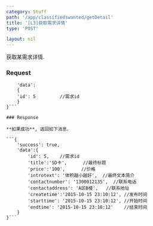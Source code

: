 ```yaml
---
category: Stuff
path: '/app/classifiedswanted/getDetail'
title: '[L3]获取需求详情'
type: 'POST'

layout: nil
---
```


获取某需求详情.

### Request


```{
    'data':
	{
	'id': 5			//需求id
  	}
}```

### Response

**如果成功**, 返回如下消息．

```{
    'success': true,
    'data':{
    	'id': 5,	//需求id
		'title':'SD卡',		//最终标题
		'price':'100',		//价格
		'introtext': '体积越小越好',	//最终文本简介
		'contactnumber': '1300012135',	//联系电话
		'contactaddress': 'A区B楼',	//联系地址
	    'createtime':'2015-10-15 23:10:12', //发布时间
	    'starttime': '2015-10-15 23:10:12',	//开始时间
	    'endtime': '2015-10-15 23:10:12'	//结束时间
    }
}```

